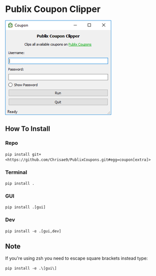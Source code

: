 # Publix Coupon Clipper

![coupon](coupon.png)

## How To Install

### Repo

 ```pip install git+<https://github.com/Chrisae9/PublixCoupons.git#egg=coupon[extra]>```

### Terminal

 ```pip install .```

### GUI

 ```pip install .[gui]```

### Dev

 ```pip install -e .[gui,dev]```

## Note

If you're using zsh you need to escape square brackets instead type:

 ```pip install -e .\[gui\]```

